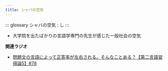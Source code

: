 ```yaml
---
title: シャバの空気
---
```


::: glossary
シャバの空気 : し
:::

-   大学院を出たばかりの言語学専門の先生が感じた一般社会の空気

**関連ラジオ**

-   [問題文の言語によって正答率が左右される。そんなことある？【第二言語習得論5】#78](https://www.youtube.com/watch?v=0nmVZ6Up__k)
